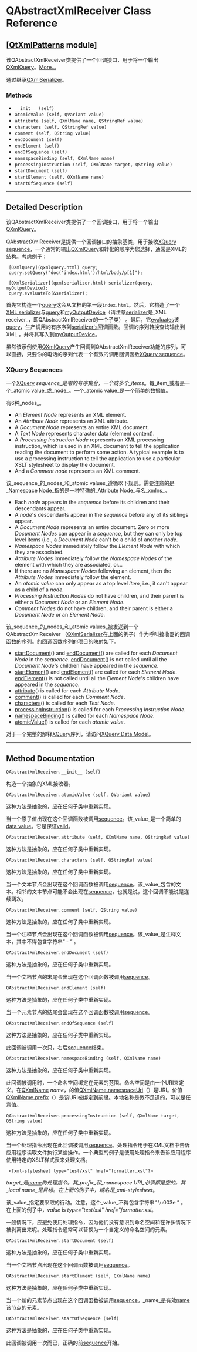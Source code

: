 # QAbstractXmlReceiver Class Reference

## [[QtXmlPatterns](index.htm) module]

该QAbstractXmlReceiver类提供了一个回调接口，用于将一个输出[QXmlQuery](qxmlquery.html)。[More...](#details)

通过继承[QXmlSerializer](qxmlserializer.html)。

### Methods

*   `__init__ (self)`
*   `atomicValue (self, QVariant value)`
*   `attribute (self, QXmlName name, QStringRef value)`
*   `characters (self, QStringRef value)`
*   `comment (self, QString value)`
*   `endDocument (self)`
*   `endElement (self)`
*   `endOfSequence (self)`
*   `namespaceBinding (self, QXmlName name)`
*   `processingInstruction (self, QXmlName target, QString value)`
*   `startDocument (self)`
*   `startElement (self, QXmlName name)`
*   `startOfSequence (self)`

* * *

## Detailed Description

该QAbstractXmlReceiver类提供了一个回调接口，用于将一个输出[QXmlQuery](qxmlquery.html)。

QAbstractXmlReceiver是提供一个回调接口的抽象基类，用于接收[XQuery sequence](#xquery-sequence)，一个通常的输出[QXmlQuery](qxmlquery.html)和转化的顺序为您选择，通常是XML的结构。考虑例子：

```
 [QXmlQuery](qxmlquery.html) query;
 query.setQuery("doc('index.html')/html/body/p[1]");

 [QXmlSerializer](qxmlserializer.html) serializer(query, myOutputDevice);
 query.evaluateTo(&serializer);

```

首先它构造一个[query](qxmlquery.html)这会从文档的第一段`index.html`。然后，它构造了一个[XML serializer](qxmlserializer.html)与[query](qxmlquery.html)和[myOutputDevice](qiodevice.html)（请注意[serializer](qxmlserializer.html)是_XML receiver_，即QAbstractXmlReceiver的一个子类） 。最后，它[evaluates](qxmlquery.html#evaluateTo)该[query](qxmlquery.html)，生产调用的有序序列[serializer's](qxmlserializer.html)回调函数。回调的序列转换查询输出到XML ，并将其写入到[myOutputDevice](qiodevice.html)。

虽然该示例使用[QXmlQuery](qxmlquery.html)产生回调到QAbstractXmlReceiver功能的序列，可以直接，只要你的电话的序列代表一个有效的调用回调函数[XQuery sequence](#xquery-sequence)。

### XQuery Sequences

一个[XQuery](index.htm) _sequence_是零的有序集合，一个或多个_items_。每_item_或者是一个_atomic value_或_node_。一个_atomic value_是一个简单的数据值。

有6种_nodes_。

*   An _Element Node_ represents an XML element.
*   An _Attribute Node_ represents an XML attribute.
*   A _Document Node_ represents an entire XML document.
*   A _Text Node_ represents character data (element content).
*   A _Processing Instruction Node_ represents an XML processing instruction, which is used in an XML document to tell the application reading the document to perform some action. A typical example is to use a processing instruction to tell the application to use a particular XSLT stylesheet to display the document.
*   And a _Comment node_ represents an XML comment.

该_sequence_的_nodes_和_atomic values_遵循以下规则。需要注意的是_Namespace Node_指的是一种特殊的_Attribute Node_与名_xmlns_。

*   Each _node_ appears in the _sequence_ before its children and their descendants appear.
*   A _node_'s descendants appear in the _sequence_ before any of its siblings appear.
*   A _Document Node_ represents an entire document. Zero or more _Document Nodes_ can appear in a _sequence_, but they can only be top level items (i.e., a _Document Node_ can't be a child of another _node_.
*   _Namespace Nodes_ immediately follow the _Element Node_ with which they are associated.
*   _Attribute Nodes_ immediately follow the _Namespace Nodes_ of the element with which they are associated, or...
*   If there are no _Namespace Nodes_ following an element, then the _Attribute Nodes_ immediately follow the element.
*   An _atomic value_ can only appear as a top level _item_, i.e., it can't appear as a child of a _node_.
*   _Processing Instruction Nodes_ do not have children, and their parent is either a _Document Node_ or an _Element Node_.
*   _Comment Nodes_ do not have children, and their parent is either a _Document Node_ or an _Element Node_.

该_sequence_的_nodes_和_atomic values_被发送到一个QAbstractXmlReceiver （[QXmlSerializer](qxmlserializer.html)在上面的例子）作为呼叫接收器的回调函数的序列。的回调函数序列的项目的映射如下。

*   [startDocument](qabstractxmlreceiver.html#startDocument)() and [endDocument](qabstractxmlreceiver.html#endDocument)() are called for each _Document Node_ in the _sequence_. [endDocument](qabstractxmlreceiver.html#endDocument)() is not called until all the _Document Node's_ children have appeared in the _sequence_.
*   [startElement](qabstractxmlreceiver.html#startElement)() and [endElement](qabstractxmlreceiver.html#endElement)() are called for each _Element Node_. [endElement](qabstractxmlreceiver.html#endElement)() is not called until all the _Element Node's_ children have appeared in the _sequence_.
*   [attribute](qabstractxmlreceiver.html#attributex)() is called for each _Attribute Node_.
*   [comment](qabstractxmlreceiver.html#comment)() is called for each _Comment Node_.
*   [characters](qabstractxmlreceiver.html#characters)() is called for each _Text Node_.
*   [processingInstruction](qabstractxmlreceiver.html#processingInstruction)() is called for each _Processing Instruction Node_.
*   [namespaceBinding](qabstractxmlreceiver.html#namespaceBinding)() is called for each _Namespace Node_.
*   [atomicValue](qabstractxmlreceiver.html#atomicValue)() is called for each _atomic value_.

对于一个完整的解释[XQuery](index.htm)序列，请访问[XQuery Data Model](http://www.w3.org/TR/xpath-datamodel/)。

* * *

## Method Documentation

```
QAbstractXmlReceiver.__init__ (self)
```

构造一个抽象的XML接收器。

```
QAbstractXmlReceiver.atomicValue (self, QVariant value)
```

这种方法是抽象的，应在任何子类中重新实现。

当一个原子值出现在这个回调函数被调用[sequence](qabstractxmlreceiver.html#xquery-sequence)。该_value_是一个简单的[data value](qvariant.html)。它是保证[valid](qvariant.html#isValid)。

```
QAbstractXmlReceiver.attribute (self, QXmlName name, QStringRef value)
```

这种方法是抽象的，应在任何子类中重新实现。

```
QAbstractXmlReceiver.characters (self, QStringRef value)
```

这种方法是抽象的，应在任何子类中重新实现。

当一个文本节点会出现在这个回调函数被调用[sequence](qabstractxmlreceiver.html#xquery-sequence)。该_value_包含的文本。相邻的文本节点可能不会出现在[sequence](qabstractxmlreceiver.html#xquery-sequence)，也就是说，这个回调不能说是连续两次。

```
QAbstractXmlReceiver.comment (self, QString value)
```

这种方法是抽象的，应在任何子类中重新实现。

当一个注释节点会出现在这个回调函数被调用[sequence](qabstractxmlreceiver.html#xquery-sequence)。该_value_是注释文本，其中不得包含字符串“ - ” 。

```
QAbstractXmlReceiver.endDocument (self)
```

这种方法是抽象的，应在任何子类中重新实现。

当一个文档节点的末尾会出现在这个回调函数被调用[sequence](qabstractxmlreceiver.html#xquery-sequence)。

```
QAbstractXmlReceiver.endElement (self)
```

这种方法是抽象的，应在任何子类中重新实现。

当一个元素节点的结尾会出现在这个回调函数被调用[sequence](qabstractxmlreceiver.html#xquery-sequence)。

```
QAbstractXmlReceiver.endOfSequence (self)
```

这种方法是抽象的，应在任何子类中重新实现。

此回调被调用一次只，右后[sequence](qabstractxmlreceiver.html#xquery-sequence)结束。

```
QAbstractXmlReceiver.namespaceBinding (self, QXmlName name)
```

这种方法是抽象的，应在任何子类中重新实现。

此回调被调用时，一个命名空间绑定在元素的范围。命名空间是由一个URI来定义。在[QXmlName](qxmlname.html) _name_，的值[QXmlName.namespaceUri](qxmlname.html#namespaceUri)（）是URI。价值[QXmlName.prefix](qxmlname.html#prefix)（）是该URI被绑定到前缀。本地名称是微不足道的，可以是任意值。

```
QAbstractXmlReceiver.processingInstruction (self, QXmlName target, QString value)
```

这种方法是抽象的，应在任何子类中重新实现。

当一个处理指令出现在此回调被调用[sequence](qabstractxmlreceiver.html#xquery-sequence)。处理指令用于在XML文档中告诉应用程序读取文件执行某些操作。一个典型的例子是使用处理指令来告诉应用程序使用特定的XSLT样式表来处理文档。

```
 <?xml-stylesheet type="test/xsl" href="formatter.xsl"?>

```

_target_是[name](qxmlname.html)的处理指令。其_prefix_和_namespace URI_必须都是空的。其_local name_是目标。在上面的例子中，域名是_xml-stylesheet_。

该_value_指定要采取的行动。注意，这个_value_不得包含字符串“ \u003e ” 。在上面的例子中，_value_ is _type="test/xsl" href="formatter.xsl_。

一般情况下，应避免使用处理指令，因为他们没有意识到命名空间和在许多情况下被剥离出来呢。处理指令通常可以替换为一个自定义的命名空间的元素。

```
QAbstractXmlReceiver.startDocument (self)
```

这种方法是抽象的，应在任何子类中重新实现。

当一个文档节点出现在这个回调函数被调用[sequence](qabstractxmlreceiver.html#xquery-sequence)。

```
QAbstractXmlReceiver.startElement (self, QXmlName name)
```

这种方法是抽象的，应在任何子类中重新实现。

当一个新的元素节点出现在这个回调函数被调用[sequence](qabstractxmlreceiver.html#xquery-sequence)。_name_是有效[name](qxmlname.html)该节点的元素。

```
QAbstractXmlReceiver.startOfSequence (self)
```

这种方法是抽象的，应在任何子类中重新实现。

此回调被调用一次而已，正确的前[sequence](qabstractxmlreceiver.html#xquery-sequence)开始。